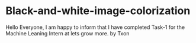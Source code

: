 # Black-and-white-image-colorization
Hello Everyone, I am happy to inform that I have completed Task-1 for the  Machine Leaning Intern at lets grow more. by Txon
